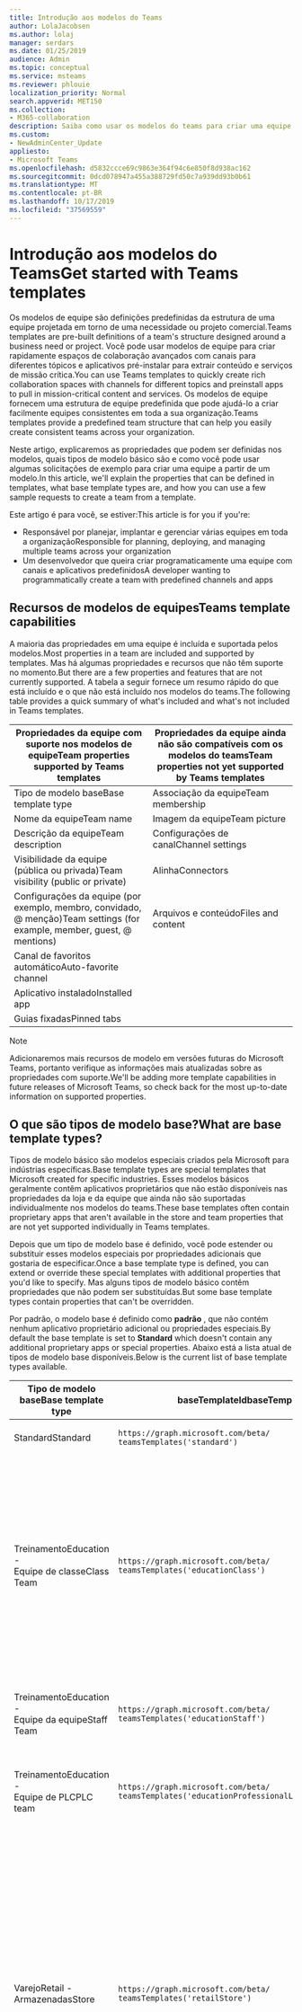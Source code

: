 ```yaml
---
title: Introdução aos modelos do Teams
author: LolaJacobsen
ms.author: lolaj
manager: serdars
ms.date: 01/25/2019
audience: Admin
ms.topic: conceptual
ms.service: msteams
ms.reviewer: phlouie
localization_priority: Normal
search.appverid: MET150
ms.collection:
- M365-collaboration
description: Saiba como usar os modelos do teams para criar uma equipe com canais predefinidos.
ms.custom:
- NewAdminCenter_Update
appliesto:
- Microsoft Teams
ms.openlocfilehash: d5832ccce69c9863e364f94c6e850f8d938ac162
ms.sourcegitcommit: 0dcd078947a455a388729fd50c7a939dd93b0b61
ms.translationtype: MT
ms.contentlocale: pt-BR
ms.lasthandoff: 10/17/2019
ms.locfileid: "37569559"
---
```

# <a name="get-started-with-teams-templates"></a><span data-ttu-id="1994e-103">Introdução aos modelos do Teams</span><span class="sxs-lookup"><span data-stu-id="1994e-103">Get started with Teams templates</span></span> 

<span data-ttu-id="1994e-104">Os modelos de equipe são definições predefinidas da estrutura de uma equipe projetada em torno de uma necessidade ou projeto comercial.</span><span class="sxs-lookup"><span data-stu-id="1994e-104">Teams templates are pre-built definitions of a team's structure designed around a business need or project.</span></span> <span data-ttu-id="1994e-105">Você pode usar modelos de equipe para criar rapidamente espaços de colaboração avançados com canais para diferentes tópicos e aplicativos pré-instalar para extrair conteúdo e serviços de missão crítica.</span><span class="sxs-lookup"><span data-stu-id="1994e-105">You can use Teams templates to quickly create rich collaboration spaces with channels for different topics and preinstall apps to pull in mission-critical content and services.</span></span> <span data-ttu-id="1994e-106">Os modelos de equipe fornecem uma estrutura de equipe predefinida que pode ajudá-lo a criar facilmente equipes consistentes em toda a sua organização.</span><span class="sxs-lookup"><span data-stu-id="1994e-106">Teams templates provide a predefined team structure that can help you easily create consistent teams across your organization.</span></span> 

<span data-ttu-id="1994e-107">Neste artigo, explicaremos as propriedades que podem ser definidas nos modelos, quais tipos de modelo básico são e como você pode usar algumas solicitações de exemplo para criar uma equipe a partir de um modelo.</span><span class="sxs-lookup"><span data-stu-id="1994e-107">In this article, we'll explain the properties that can be defined in templates, what base template types are, and how you can use a few sample requests to create a team from a template.</span></span>
 
<span data-ttu-id="1994e-108">Este artigo é para você, se estiver:</span><span class="sxs-lookup"><span data-stu-id="1994e-108">This article is for you if you're:</span></span>

- <span data-ttu-id="1994e-109">Responsável por planejar, implantar e gerenciar várias equipes em toda a organização</span><span class="sxs-lookup"><span data-stu-id="1994e-109">Responsible for planning, deploying, and managing multiple teams across your organization</span></span><br>
- <span data-ttu-id="1994e-110">Um desenvolvedor que queira criar programaticamente uma equipe com canais e aplicativos predefinidos</span><span class="sxs-lookup"><span data-stu-id="1994e-110">A developer wanting to programmatically create a team with predefined channels and apps</span></span> 

## <a name="teams-template-capabilities"></a><span data-ttu-id="1994e-111">Recursos de modelos de equipes</span><span class="sxs-lookup"><span data-stu-id="1994e-111">Teams template capabilities</span></span>

<span data-ttu-id="1994e-112">A maioria das propriedades em uma equipe é incluída e suportada pelos modelos.</span><span class="sxs-lookup"><span data-stu-id="1994e-112">Most properties in a team are included and supported by templates.</span></span> <span data-ttu-id="1994e-113">Mas há algumas propriedades e recursos que não têm suporte no momento.</span><span class="sxs-lookup"><span data-stu-id="1994e-113">But there are a few properties and features that are not currently supported.</span></span> <span data-ttu-id="1994e-114">A tabela a seguir fornece um resumo rápido do que está incluído e o que não está incluído nos modelos do teams.</span><span class="sxs-lookup"><span data-stu-id="1994e-114">The following table provides a quick summary of what's included and what's not included in Teams templates.</span></span>

| <span data-ttu-id="1994e-115">**Propriedades da equipe com suporte nos modelos de equipe**</span><span class="sxs-lookup"><span data-stu-id="1994e-115">**Team properties supported by Teams templates**</span></span> | <span data-ttu-id="1994e-116">**Propriedades da equipe ainda não são compatíveis com os modelos do teams**</span><span class="sxs-lookup"><span data-stu-id="1994e-116">**Team properties not yet supported by Teams templates**</span></span> |
| ------------------------------------------------ | -------------------------------------------------------- |
| <span data-ttu-id="1994e-117">Tipo de modelo base</span><span class="sxs-lookup"><span data-stu-id="1994e-117">Base template type</span></span> | <span data-ttu-id="1994e-118">Associação da equipe</span><span class="sxs-lookup"><span data-stu-id="1994e-118">Team membership</span></span> |
| <span data-ttu-id="1994e-119">Nome da equipe</span><span class="sxs-lookup"><span data-stu-id="1994e-119">Team name</span></span> | <span data-ttu-id="1994e-120">Imagem da equipe</span><span class="sxs-lookup"><span data-stu-id="1994e-120">Team picture</span></span> |
| <span data-ttu-id="1994e-121">Descrição da equipe</span><span class="sxs-lookup"><span data-stu-id="1994e-121">Team description</span></span> | <span data-ttu-id="1994e-122">Configurações de canal</span><span class="sxs-lookup"><span data-stu-id="1994e-122">Channel settings</span></span> |
| <span data-ttu-id="1994e-123">Visibilidade da equipe (pública ou privada)</span><span class="sxs-lookup"><span data-stu-id="1994e-123">Team visibility (public or private)</span></span> | <span data-ttu-id="1994e-124">Alinha</span><span class="sxs-lookup"><span data-stu-id="1994e-124">Connectors</span></span> |
| <span data-ttu-id="1994e-125">Configurações da equipe (por exemplo, membro, convidado, @ menção)</span><span class="sxs-lookup"><span data-stu-id="1994e-125">Team settings (for example, member, guest, @ mentions)</span></span> | <span data-ttu-id="1994e-126">Arquivos e conteúdo</span><span class="sxs-lookup"><span data-stu-id="1994e-126">Files and content</span></span> |
| <span data-ttu-id="1994e-127">Canal de favoritos automático</span><span class="sxs-lookup"><span data-stu-id="1994e-127">Auto-favorite channel</span></span> | |
| <span data-ttu-id="1994e-128">Aplicativo instalado</span><span class="sxs-lookup"><span data-stu-id="1994e-128">Installed app</span></span> | |
| <span data-ttu-id="1994e-129">Guias fixadas</span><span class="sxs-lookup"><span data-stu-id="1994e-129">Pinned tabs</span></span> | | 

> [!NOTE]
> <span data-ttu-id="1994e-130">Adicionaremos mais recursos de modelo em versões futuras do Microsoft Teams, portanto verifique as informações mais atualizadas sobre as propriedades com suporte.</span><span class="sxs-lookup"><span data-stu-id="1994e-130">We'll be adding more template capabilities in future releases of Microsoft Teams, so check back for the most up-to-date information on supported properties.</span></span>

## <a name="what-are-base-template-types"></a><span data-ttu-id="1994e-131">O que são tipos de modelo base?</span><span class="sxs-lookup"><span data-stu-id="1994e-131">What are base template types?</span></span>

<span data-ttu-id="1994e-132">Tipos de modelo básico são modelos especiais criados pela Microsoft para indústrias específicas.</span><span class="sxs-lookup"><span data-stu-id="1994e-132">Base template types are special templates that Microsoft created for specific industries.</span></span> <span data-ttu-id="1994e-133">Esses modelos básicos geralmente contêm aplicativos proprietários que não estão disponíveis nas propriedades da loja e da equipe que ainda não são suportadas individualmente nos modelos do teams.</span><span class="sxs-lookup"><span data-stu-id="1994e-133">These base templates often contain proprietary apps that aren't available in the store and team properties that are not yet supported individually in Teams templates.</span></span>

<span data-ttu-id="1994e-134">Depois que um tipo de modelo base é definido, você pode estender ou substituir esses modelos especiais por propriedades adicionais que gostaria de especificar.</span><span class="sxs-lookup"><span data-stu-id="1994e-134">Once a base template type is defined, you can extend or override these special templates with additional properties that you'd like to specify.</span></span> <span data-ttu-id="1994e-135">Mas alguns tipos de modelo básico contêm propriedades que não podem ser substituídas.</span><span class="sxs-lookup"><span data-stu-id="1994e-135">But some base template types contain properties that can't be overridden.</span></span> 

<span data-ttu-id="1994e-136">Por padrão, o modelo base é definido como **padrão** , que não contém nenhum aplicativo proprietário adicional ou propriedades especiais.</span><span class="sxs-lookup"><span data-stu-id="1994e-136">By default the base template is set to **Standard** which doesn't contain any additional proprietary apps or special properties.</span></span> <span data-ttu-id="1994e-137">Abaixo está a lista atual de tipos de modelo base disponíveis.</span><span class="sxs-lookup"><span data-stu-id="1994e-137">Below is the current list of base template types available.</span></span>

| <span data-ttu-id="1994e-138">Tipo de modelo base</span><span class="sxs-lookup"><span data-stu-id="1994e-138">Base template type</span></span> | <span data-ttu-id="1994e-139">baseTemplateId</span><span class="sxs-lookup"><span data-stu-id="1994e-139">baseTemplateId</span></span> | <span data-ttu-id="1994e-140">Propriedades que vêm com este modelo base</span><span class="sxs-lookup"><span data-stu-id="1994e-140">Properties that come with this base template</span></span> |
| ------------------ | -------------- | ----------------------------------------------------- |
| <span data-ttu-id="1994e-141">Standard</span><span class="sxs-lookup"><span data-stu-id="1994e-141">Standard</span></span> | `https://graph.microsoft.com/beta/`<br>`teamsTemplates('standard')` | <span data-ttu-id="1994e-142">Sem aplicativos e propriedades adicionais</span><span class="sxs-lookup"><span data-stu-id="1994e-142">No additional apps and properties</span></span> |
| <span data-ttu-id="1994e-143">Treinamento</span><span class="sxs-lookup"><span data-stu-id="1994e-143">Education -</span></span><br><span data-ttu-id="1994e-144">Equipe de classe</span><span class="sxs-lookup"><span data-stu-id="1994e-144">Class Team</span></span> | `https://graph.microsoft.com/beta/`<br>`teamsTemplates('educationClass')` | <span data-ttu-id="1994e-145">Aplicativo</span><span class="sxs-lookup"><span data-stu-id="1994e-145">Apps:</span></span><ul><li><span data-ttu-id="1994e-146">Bloco de anotações de classe do OneNote (fixado na guia **geral** )</span><span class="sxs-lookup"><span data-stu-id="1994e-146">OneNote Class Notebook (pinned to the **General** tab)</span></span> </li><li><span data-ttu-id="1994e-147">Aplicativo atribuições (fixadas na guia **geral** )</span><span class="sxs-lookup"><span data-stu-id="1994e-147">Assignments app (pinned to the **General** tab)</span></span></li></ul> <span data-ttu-id="1994e-148">Propriedades da equipe:</span><span class="sxs-lookup"><span data-stu-id="1994e-148">Team properties:</span></span><ul><li><span data-ttu-id="1994e-149">Visibilidade da equipe definida como **HiddenMembership** (não pode ser substituída)</span><span class="sxs-lookup"><span data-stu-id="1994e-149">Team visibility set to **HiddenMembership** (cannot be overridden)</span></span></li></ul> |
| <span data-ttu-id="1994e-150">Treinamento</span><span class="sxs-lookup"><span data-stu-id="1994e-150">Education -</span></span><br><span data-ttu-id="1994e-151">Equipe da equipe</span><span class="sxs-lookup"><span data-stu-id="1994e-151">Staff Team</span></span> | `https://graph.microsoft.com/beta/`<br>`teamsTemplates('educationStaff')` | <span data-ttu-id="1994e-152">Aplicativo</span><span class="sxs-lookup"><span data-stu-id="1994e-152">Apps:</span></span><ul><li><span data-ttu-id="1994e-153">Bloco de anotações de equipe do OneNote (fixado na guia **geral** )</span><span class="sxs-lookup"><span data-stu-id="1994e-153">OneNote Staff Notebook (pinned to the **General** tab)</span></span></li></ul> |
|<span data-ttu-id="1994e-154">Treinamento</span><span class="sxs-lookup"><span data-stu-id="1994e-154">Education -</span></span><br><span data-ttu-id="1994e-155">Equipe de PLC</span><span class="sxs-lookup"><span data-stu-id="1994e-155">PLC team</span></span> |`https://graph.microsoft.com/beta/`<br>`teamsTemplates('educationProfessionalLearningCommunity')` | <span data-ttu-id="1994e-156">Aplicativo</span><span class="sxs-lookup"><span data-stu-id="1994e-156">Apps:</span></span><ul><li><span data-ttu-id="1994e-157">Bloco de anotações de PLC do OneNote (fixado na guia **geral** )</span><span class="sxs-lookup"><span data-stu-id="1994e-157">OneNote PLC Notebook (pinned to the **General** tab)</span></span></ul></li>|
| <span data-ttu-id="1994e-158">Varejo</span><span class="sxs-lookup"><span data-stu-id="1994e-158">Retail -</span></span><br><span data-ttu-id="1994e-159">Armazenadas</span><span class="sxs-lookup"><span data-stu-id="1994e-159">Store</span></span> | `https://graph.microsoft.com/beta/`<br>`teamsTemplates('retailStore')` | <span data-ttu-id="1994e-160">Canais</span><span class="sxs-lookup"><span data-stu-id="1994e-160">Channels:</span></span><ul><li><span data-ttu-id="1994e-161">Deslocar entrega</span><span class="sxs-lookup"><span data-stu-id="1994e-161">Shift handoff</span></span></li><li><span data-ttu-id="1994e-162">Aprendizagem</span><span class="sxs-lookup"><span data-stu-id="1994e-162">Learning</span></span></li></ul><span data-ttu-id="1994e-163">Propriedades da equipe</span><span class="sxs-lookup"><span data-stu-id="1994e-163">Team properties</span></span><ul><li><span data-ttu-id="1994e-164">Visibilidade da equipe definida como Public</span><span class="sxs-lookup"><span data-stu-id="1994e-164">Team visibility set to Public</span></span></li></ul><span data-ttu-id="1994e-165">Permissões de membro</span><span class="sxs-lookup"><span data-stu-id="1994e-165">Member permissions</span></span><ul><li><span data-ttu-id="1994e-166">Impedir que os membros criem, atualizem ou removam canais</span><span class="sxs-lookup"><span data-stu-id="1994e-166">Prevent members from creating, updating, or removing channels</span></span></li><li><span data-ttu-id="1994e-167">Impedir que os membros adicionem ou removam aplicativos</span><span class="sxs-lookup"><span data-stu-id="1994e-167">Prevent members from adding or removing apps</span></span></li><li><span data-ttu-id="1994e-168">Impedir que os membros criem, atualizem ou removam conectores</span><span class="sxs-lookup"><span data-stu-id="1994e-168">Prevent members from creating, updating, or removing connectors</span></span></li></ul> |
| <span data-ttu-id="1994e-169">Varejo</span><span class="sxs-lookup"><span data-stu-id="1994e-169">Retail -</span></span><br><span data-ttu-id="1994e-170">Colaboração do gerente</span><span class="sxs-lookup"><span data-stu-id="1994e-170">Manager collaboration</span></span> | `https://graph.microsoft.com/beta/`<br>`teamsTemplates('retailManagerCollaboration')` | <span data-ttu-id="1994e-171">Canais</span><span class="sxs-lookup"><span data-stu-id="1994e-171">Channels:</span></span><ul><li><span data-ttu-id="1994e-172">Deslocar entrega</span><span class="sxs-lookup"><span data-stu-id="1994e-172">Shift handoff</span></span></li><li><span data-ttu-id="1994e-173">Aprendizagem</span><span class="sxs-lookup"><span data-stu-id="1994e-173">Learning</span></span></li></ul><span data-ttu-id="1994e-174">Propriedades da equipe:</span><span class="sxs-lookup"><span data-stu-id="1994e-174">Team properties:</span></span><ul><li><span data-ttu-id="1994e-175">Visibilidade da equipe definida como particular</span><span class="sxs-lookup"><span data-stu-id="1994e-175">Team visibility set to Private</span></span></li></ul><span data-ttu-id="1994e-176">Permissões de membro:</span><span class="sxs-lookup"><span data-stu-id="1994e-176">Member permissions:</span></span><ul><li><span data-ttu-id="1994e-177">Impedir que os membros criem, atualizem ou removam canais</span><span class="sxs-lookup"><span data-stu-id="1994e-177">Prevent members from creating, updating, or removing channels</span></span></li><li><span data-ttu-id="1994e-178">Impedir que os membros adicionem ou removam aplicativos</span><span class="sxs-lookup"><span data-stu-id="1994e-178">Prevent members from adding or removing apps</span></span></li><li><span data-ttu-id="1994e-179">Impedir que os membros criem, atualizem ou removam conectores</span><span class="sxs-lookup"><span data-stu-id="1994e-179">Prevent members from creating, updating, or removing connectors</span></span></li></ul>|
| <span data-ttu-id="1994e-180">Intensivo</span><span class="sxs-lookup"><span data-stu-id="1994e-180">Healthcare -</span></span><br><span data-ttu-id="1994e-181">Flecha</span><span class="sxs-lookup"><span data-stu-id="1994e-181">Ward</span></span> |`https://graph.microsoft.com/beta/`<br>`teamsTemplates('healthcareWard')` |<span data-ttu-id="1994e-182">Canais</span><span class="sxs-lookup"><span data-stu-id="1994e-182">Channels:</span></span> <ul><li><span data-ttu-id="1994e-183">Comunicados\*</span><span class="sxs-lookup"><span data-stu-id="1994e-183">Announcements\*</span></span></li><li><span data-ttu-id="1994e-184">Huddles\*</span><span class="sxs-lookup"><span data-stu-id="1994e-184">Huddles\*</span></span></li><li><span data-ttu-id="1994e-185">Arredonda</span><span class="sxs-lookup"><span data-stu-id="1994e-185">Rounds</span></span></li><li><span data-ttu-id="1994e-186">Especificam\*</span><span class="sxs-lookup"><span data-stu-id="1994e-186">Staffing\*</span></span></li><li><span data-ttu-id="1994e-187">Curso\*</span><span class="sxs-lookup"><span data-stu-id="1994e-187">Training\*</span></span></li></ul><span data-ttu-id="1994e-188">\*Canais de favoritos automáticos</span><span class="sxs-lookup"><span data-stu-id="1994e-188">\*Auto-favorited channels</span></span> |
|<span data-ttu-id="1994e-189">Intensivo</span><span class="sxs-lookup"><span data-stu-id="1994e-189">Healthcare -</span></span><br><span data-ttu-id="1994e-190">Hospital</span><span class="sxs-lookup"><span data-stu-id="1994e-190">Hospital</span></span> | `https://graph.microsoft.com/beta/`<br>`teamsTemplates('healthcareHospital')` |<span data-ttu-id="1994e-191">Canais</span><span class="sxs-lookup"><span data-stu-id="1994e-191">Channels:</span></span><ul><li><span data-ttu-id="1994e-192">Comunicados\*</span><span class="sxs-lookup"><span data-stu-id="1994e-192">Announcements\*</span></span></li><li><span data-ttu-id="1994e-193">Conformidade\*</span><span class="sxs-lookup"><span data-stu-id="1994e-193">Compliance\*</span></span></li><li><span data-ttu-id="1994e-194">Custodial</span><span class="sxs-lookup"><span data-stu-id="1994e-194">Custodial</span></span></li><li><span data-ttu-id="1994e-195">Recursos humanos</span><span class="sxs-lookup"><span data-stu-id="1994e-195">Human Resources</span></span></li></li><li><span data-ttu-id="1994e-196">Farmácia</span><span class="sxs-lookup"><span data-stu-id="1994e-196">Pharmacy</span></span></li></ul><span data-ttu-id="1994e-197">\*Canal de preferência automática</span><span class="sxs-lookup"><span data-stu-id="1994e-197">\*Auto-favorited channel</span></span>|
|||

> [!NOTE]
> <span data-ttu-id="1994e-198">Adicionaremos mais tipos de modelos básicos em versões futuras do Microsoft Teams, portanto verifique as informações mais atualizadas sobre as propriedades com suporte.</span><span class="sxs-lookup"><span data-stu-id="1994e-198">We'll be adding more base template types in future releases of Microsoft Teams, so check back for the most up-to-date information on supported properties.</span></span>


## <a name="related-topics"></a><span data-ttu-id="1994e-199">Tópicos relacionados</span><span class="sxs-lookup"><span data-stu-id="1994e-199">Related topics</span></span>

- <span data-ttu-id="1994e-200">[Criar equipe](https://docs.microsoft.com/graph/api/team-post?view=graph-rest-beta) (na visualização)</span><span class="sxs-lookup"><span data-stu-id="1994e-200">[Create team](https://docs.microsoft.com/graph/api/team-post?view=graph-rest-beta) (in preview)</span></span>
- [<span data-ttu-id="1994e-201">New-Team</span><span class="sxs-lookup"><span data-stu-id="1994e-201">New-Team</span></span>](https://docs.microsoft.com/powershell/module/teams/New-Team?view=teams-ps)
- [<span data-ttu-id="1994e-202">Treinamento de administrador para o Microsoft Teams</span><span class="sxs-lookup"><span data-stu-id="1994e-202">Admin training for Microsoft Teams</span></span>](itadmin-readiness.md)
- [<span data-ttu-id="1994e-203">Introdução aos modelos de varejo do Teams</span><span class="sxs-lookup"><span data-stu-id="1994e-203">Get started with Retail Teams templates</span></span>](get-started-with-retail-teams-templates.md)
- [<span data-ttu-id="1994e-204">Introdução aos modelos do Teams para Organizações de Saúde</span><span class="sxs-lookup"><span data-stu-id="1994e-204">Get started with Teams templates for Healthcare organizations</span></span>](expand-teams-across-your-org/healthcare/healthcare-templates.md)
